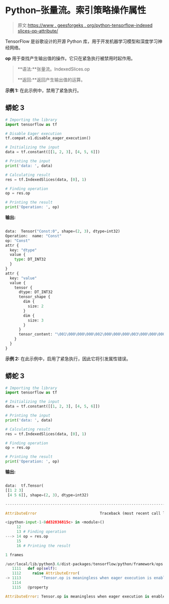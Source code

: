 # Python–张量流。索引策略操作属性

> 原文:[https://www . geesforgeks . org/python-tensorflow-indexed slices-op-attribute/](https://www.geeksforgeeks.org/python-tensorflow-indexedslices-op-attribute/)

TensorFlow 是谷歌设计的开源 Python 库，用于开发机器学习模型和深度学习神经网络。

**op** 用于查找产生输出值的操作。它只在紧急执行被禁用时起作用。

> **语法:**张量流。IndexedSlices.op
> 
> **返回:**返回产生输出值的运算。

**示例 1:** 在此示例中，禁用了紧急执行。

## 蟒蛇 3

```py
# Importing the library
import tensorflow as tf

# Disable Eager execution
tf.compat.v1.disable_eager_execution()

# Initializing the input
data = tf.constant([[1, 2, 3], [4, 5, 6]])

# Printing the input
print('data: ', data)

# Calculating result
res = tf.IndexedSlices(data, [0], 1)

# Finding operation
op = res.op

# Printing the result
print('Operation: ', op)
```

**输出:**

```py

data:  Tensor("Const:0", shape=(2, 3), dtype=int32)
Operation:  name: "Const"
op: "Const"
attr {
  key: "dtype"
  value {
    type: DT_INT32
  }
}
attr {
  key: "value"
  value {
    tensor {
      dtype: DT_INT32
      tensor_shape {
        dim {
          size: 2
        }
        dim {
          size: 3
        }
      }
      tensor_content: "\001\000\000\000\002\000\000\000\003\000\000\000\004\000\000\000\005\000\000\000\006\000\000\000"
    }
  }
}

```

**示例 2:** 在此示例中，启用了紧急执行，因此它将引发属性错误。

## 蟒蛇 3

```py
# Importing the library
import tensorflow as tf

# Initializing the input
data = tf.constant([[1, 2, 3], [4, 5, 6]])

# Printing the input
print('data: ', data)

# Calculating result
res = tf.IndexedSlices(data, [0], 1)

# Finding operation
op = res.op

# Printing the result
print('Operation: ', op)
```

**输出:**

```py

data:  tf.Tensor(
[[1 2 3]
 [4 5 6]], shape=(2, 3), dtype=int32)

---------------------------------------------------------------------------

AttributeError                            Traceback (most recent call last)

<ipython-input-1-8dd32836815c> in <module>()
     12 
     13 # Finding operation
---> 14 op = res.op
     15 
     16 # Printing the result

1 frames

/usr/local/lib/python3.6/dist-packages/tensorflow/python/framework/ops.py in op(self)
   1111   def op(self):
   1112     raise AttributeError(
-> 1113         "Tensor.op is meaningless when eager execution is enabled.")
   1114 
   1115   @property

AttributeError: Tensor.op is meaningless when eager execution is enabled.

```
